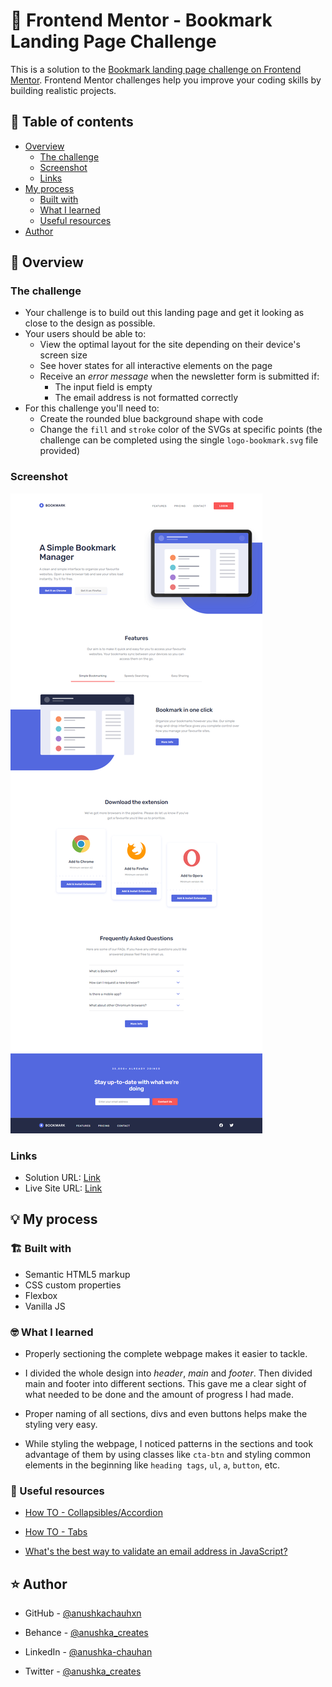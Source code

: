 # 🎯 Frontend Mentor - Bookmark Landing Page Challenge

This is a solution to the [Bookmark landing page challenge on Frontend Mentor](https://www.frontendmentor.io/challenges/bookmark-landing-page-5d0b588a9edda32581d29158). Frontend Mentor challenges help you improve your coding skills by building realistic projects.

## 📜 Table of contents

- [Overview](#overview)
  - [The challenge](#the-challenge)
  - [Screenshot](#screenshot)
  - [Links](#links)
- [My process](#my-process)
  - [Built with](#built-with)
  - [What I learned](#what-i-learned)
  - [Useful resources](#useful-resources)
- [Author](#author)

## 📝 Overview

### The challenge

- Your challenge is to build out this landing page and get it looking as close to the design as possible.
- Your users should be able to:
  - View the optimal layout for the site depending on their device's screen size
  - See hover states for all interactive elements on the page
  - Receive an _error message_ when the newsletter form is submitted if:
    - The input field is empty
    - The email address is not formatted correctly
- For this challenge you'll need to:
  - Create the rounded blue background shape with code
  - Change the `fill` and `stroke` color of the SVGs at specific points (the challenge can be completed using the single `logo-bookmark.svg` file provided)

### Screenshot

<img src="./assets/screenshot.png">

### Links

- Solution URL: [Link](https://github.com/anushkachauhxn/frontend-mentor-projects/tree/main/projects/12-bookmark-landing-page)
- Live Site URL: [Link](https://anushkachauhxn.github.io/frontend-mentor-projects/projects/12-bookmark-landing-page/)

## 💡 My process

### 🏗️ Built with

- Semantic HTML5 markup
- CSS custom properties
- Flexbox
- Vanilla JS

### 🤓 What I learned

- Properly sectioning the complete webpage makes it easier to tackle.

- I divided the whole design into _header_, _main_ and _footer_. Then divided main and footer into different sections. This gave me a clear sight of what needed to be done and the amount of progress I had made.

- Proper naming of all sections, divs and even buttons helps make the styling very easy.

- While styling the webpage, I noticed patterns in the sections and took advantage of them by using classes like `cta-btn` and styling common elements in the beginning like `heading tags`, `ul`, `a`, `button`, etc.

### 🔎 Useful resources

- [How TO - Collapsibles/Accordion](https://www.w3schools.com/howto/howto_js_accordion.asp)

- [How TO - Tabs](https://www.w3schools.com/howto/howto_js_tabs.asp)

- [What's the best way to validate an email address in JavaScript?](https://stackoverflow.com/a/46181/12302691)

## ⭐ Author

- GitHub - [@anushkachauhxn](https://github.com/anushkachauhxn)
- Behance - [@anushka_creates](https://www.behance.net/anushka_creates)

- LinkedIn - [@anushka-chauhan](https://www.linkedin.com/in/anushka-chauhan)
- Twitter - [@anushka_creates](https://twitter.com/anushka_creates)

